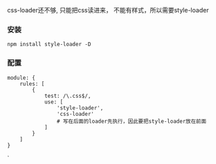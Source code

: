 css-loader还不够, 只能把css读进来， 不能有样式，所以需要style-loader

### 安装
```
npm install style-loader -D
```

### 配置
```
module: {
    rules: [
        {
            test: /\.css$/,
            use: [
                'style-loader',
                'css-loader'
                # 写在后面的loader先执行，因此要把style-loader放在前面
            ]
        }
    ]
}
```
    
`